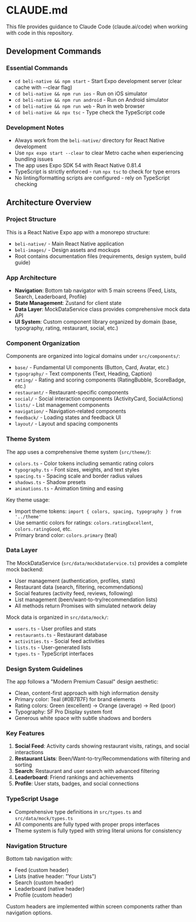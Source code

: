 # CLAUDE.md

This file provides guidance to Claude Code (claude.ai/code) when working with code in this repository.

## Development Commands

### Essential Commands
- `cd beli-native && npm start` - Start Expo development server (clear cache with --clear flag)
- `cd beli-native && npm run ios` - Run on iOS simulator
- `cd beli-native && npm run android` - Run on Android simulator
- `cd beli-native && npm run web` - Run in web browser
- `cd beli-native && npx tsc` - Type check the TypeScript code

### Development Notes
- Always work from the `beli-native/` directory for React Native development
- Use `npx expo start --clear` to clear Metro cache when experiencing bundling issues
- The app uses Expo SDK 54 with React Native 0.81.4
- TypeScript is strictly enforced - run `npx tsc` to check for type errors
- No linting/formatting scripts are configured - rely on TypeScript checking

## Architecture Overview

### Project Structure
This is a React Native Expo app with a monorepo structure:
- `beli-native/` - Main React Native application
- `beli-images/` - Design assets and mockups
- Root contains documentation files (requirements, design system, build guide)

### App Architecture
- **Navigation**: Bottom tab navigator with 5 main screens (Feed, Lists, Search, Leaderboard, Profile)
- **State Management**: Zustand for client state
- **Data Layer**: MockDataService class provides comprehensive mock data API
- **UI System**: Custom component library organized by domain (base, typography, rating, restaurant, social, etc.)

### Component Organization
Components are organized into logical domains under `src/components/`:
- `base/` - Fundamental UI components (Button, Card, Avatar, etc.)
- `typography/` - Text components (Text, Heading, Caption)
- `rating/` - Rating and scoring components (RatingBubble, ScoreBadge, etc.)
- `restaurant/` - Restaurant-specific components
- `social/` - Social interaction components (ActivityCard, SocialActions)
- `lists/` - List management components
- `navigation/` - Navigation-related components
- `feedback/` - Loading states and feedback UI
- `layout/` - Layout and spacing components

### Theme System
The app uses a comprehensive theme system (`src/theme/`):
- `colors.ts` - Color tokens including semantic rating colors
- `typography.ts` - Font sizes, weights, and text styles
- `spacing.ts` - Spacing scale and border radius values
- `shadows.ts` - Shadow presets
- `animations.ts` - Animation timing and easing

Key theme usage:
- Import theme tokens: `import { colors, spacing, typography } from '../theme'`
- Use semantic colors for ratings: `colors.ratingExcellent`, `colors.ratingGood`, etc.
- Primary brand color: `colors.primary` (teal)

### Data Layer
The MockDataService (`src/data/mockDataService.ts`) provides a complete mock backend:
- User management (authentication, profiles, stats)
- Restaurant data (search, filtering, recommendations)
- Social features (activity feed, reviews, following)
- List management (been/want-to-try/recommendation lists)
- All methods return Promises with simulated network delay

Mock data is organized in `src/data/mock/`:
- `users.ts` - User profiles and stats
- `restaurants.ts` - Restaurant database
- `activities.ts` - Social feed activities
- `lists.ts` - User-generated lists
- `types.ts` - TypeScript interfaces

### Design System Guidelines
The app follows a "Modern Premium Casual" design aesthetic:
- Clean, content-first approach with high information density
- Primary color: Teal (#0B7B7F) for brand elements
- Rating colors: Green (excellent) → Orange (average) → Red (poor)
- Typography: SF Pro Display system font
- Generous white space with subtle shadows and borders

### Key Features
1. **Social Feed**: Activity cards showing restaurant visits, ratings, and social interactions
2. **Restaurant Lists**: Been/Want-to-try/Recommendations with filtering and sorting
3. **Search**: Restaurant and user search with advanced filtering
4. **Leaderboard**: Friend rankings and achievements
5. **Profile**: User stats, badges, and social connections

### TypeScript Usage
- Comprehensive type definitions in `src/types.ts` and `src/data/mock/types.ts`
- All components are fully typed with proper props interfaces
- Theme system is fully typed with string literal unions for consistency

### Navigation Structure
Bottom tab navigation with:
- Feed (custom header)
- Lists (native header: "Your Lists")
- Search (custom header)
- Leaderboard (native header)
- Profile (custom header)

Custom headers are implemented within screen components rather than navigation options.
